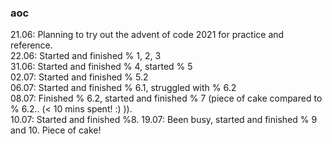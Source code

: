 ### aoc

21.06: Planning to try out the advent of code 2021 for practice and reference.  
22.06: Started and finished % 1, 2, 3  
31.06: Started and finished % 4, started % 5  
02.07: Started and finished % 5.2  
06.07: Started and finished % 6.1, struggled with % 6.2  
08.07: Finished % 6.2, started and finished % 7 (piece of cake compared to % 6.2.. (< 10 mins spent! :) )).  
10.07: Started and finished %8.
19.07: Been busy, started and finished % 9 and 10. Piece of cake!
